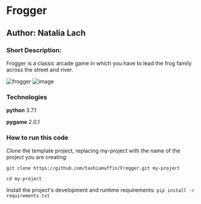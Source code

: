 # Frogger
## Author: Natalia Lach
### Short Description:

Frogger is a classic arcade game in which you have to lead the frog family across the street and river.


![frogger](https://user-images.githubusercontent.com/82212983/121027969-aebcb280-c7a7-11eb-9263-47c50b4e4869.jpg)
![image](https://user-images.githubusercontent.com/82212983/121027912-a1072d00-c7a7-11eb-9b52-a8732b90f13e.png)

### Technologies
**python** 3.7.1

**pygame** 2.0.1

### How to run this code

Clone the template project, replacing my-project with the name of the project you are creating: 

`git clone https://github.com/tashiamuffin/Frogger.git my-project`

`cd my-project`

Install the project's development and runtime requirements: `pip install -r requirements.txt`
